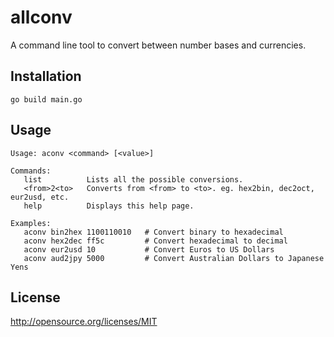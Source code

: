 # allconv

A command line tool to convert between number bases and currencies.

## Installation

    go build main.go
    
## Usage

    Usage: aconv <command> [<value>]
    
    Commands:
       list          Lists all the possible conversions.
       <from>2<to>   Converts from <from> to <to>. eg. hex2bin, dec2oct, eur2usd, etc.
       help          Displays this help page.
    
    Examples:
       aconv bin2hex 1100110010   # Convert binary to hexadecimal
       aconv hex2dec ff5c         # Convert hexadecimal to decimal
       aconv eur2usd 10           # Convert Euros to US Dollars
       aconv aud2jpy 5000         # Convert Australian Dollars to Japanese Yens

## License

http://opensource.org/licenses/MIT
